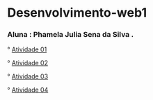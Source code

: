 # Desenvolvimento-web1

### Aluna : Phamela Julia Sena da Silva .

° [Atividade 01](https://phamelajulia.github.io/atividade01/)

° [Atividade 02](https://phamelajulia.github.io/atividade-02/)

° [Atividade 03](https://phamelajulia.github.io/atividade-03/)

° [Atividade 04](https://phamelajulia.github.io/atividade-04/)
